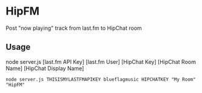 HipFM
=====

Post "now playing" track from last.fm to HipChat room


## Usage

node server.js [last.fm API Key] [last.fm User] [HipChat Key] [HipChat Room Name] [HipChat Display Name]


```shell
node server.js THISISMYLASTFMAPIKEY blueflagmusic HIPCHATKEY "My Room" "HipFM"
```